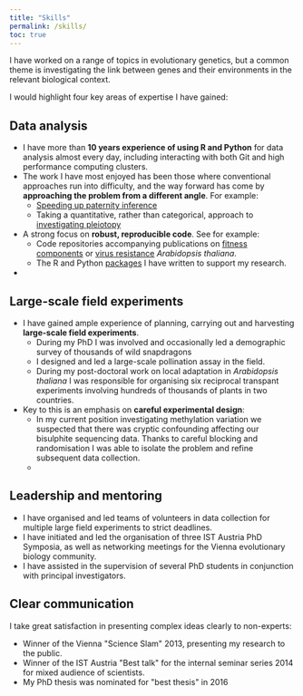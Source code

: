 ```yaml
---
title: "Skills"
permalink: /skills/
toc: true
---
```


I have worked on a range of topics in evolutionary genetics, but a common theme is investigating the link between genes and their environments in the relevant biological context.

I would highlight four key areas of expertise I have gained:

## Data analysis

- I have more than **10 years experience of using R and Python** for data analysis almost every day, including interacting with both Git and high performance computing clusters.
- The work I have most enjoyed has been those where conventional approaches run into difficulty, and the way forward has come by **approaching the problem from a different angle**. For example:
    - [Speeding up paternity inference](https://github.com/ellisztamas/faps)
    - Taking a quantitative, rather than categorical, approach to [investigating pleiotopy](https://github.com/ellisztamas/sintillate)
- A strong focus on **robust, reproducible code**. See for example:
    - Code repositories accompanying publications on [fitness components](https://github.com/ellisztamas/fecundity_components) or [virus resistance](https://github.com/ellisztamas/tumv_ms) *Arabidopsis thaliana*.
    - The R and Python [packages](/software/) I have written to support my research.
- 

## Large-scale field experiments

- I have gained ample experience of planning, carrying out and harvesting **large-scale field experiments**.
    - During my PhD I was involved and occasionally led a demographic survey of thousands of wild snapdragons
    - I designed and led a large-scale pollination assay in the field.
    - During my post-doctoral work on local adaptation in *Arabidopsis thaliana* I was responsible for organising six reciprocal transpant experiments involving hundreds of thousands of plants in two countries.
- Key to this is an emphasis on **careful experimental design**:
    - In my current position investigating methylation variation we suspected that there was cryptic confounding affecting our bisulphite sequencing data. Thanks to careful blocking and randomisation I was able to isolate the problem and refine subsequent data collection.
    - 


## Leadership and mentoring

- I have organised and led teams of volunteers in data collection for multiple large field experiments to strict deadlines.
- I have initiated and led the organisation of three IST Austria PhD Symposia, as well as networking meetings for the Vienna evolutionary biology community.
- I have assisted in the supervision of several PhD students in conjunction with principal investigators.

## Clear communication

I take great satisfaction in presenting complex ideas clearly to non-experts:

- Winner of the Vienna "Science Slam" 2013, presenting my research to the public.
- Winner of the IST Austria "Best talk" for the internal seminar series 2014 for mixed audience of scientists.
- My PhD thesis was nominated for "best thesis" in 2016 